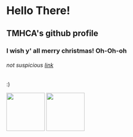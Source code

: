 # Hello There!

## TMHCA's github profile

### I wish y' all merry christmas! Oh-Oh-oh

###### not suspicious <a href="https://www.youtube.com/watch?v=aAkMkVFwAoo" target="_blank">*link*</a>

:)


<div>
  <img src="https://j.gifs.com/wjxw1M.gif" width="100"/>
  <img src="https://media.giphy.com/media/oBQZIgNobc7ewVWvCd/giphy-downsized-large.gif" width="100"/>
</div>
